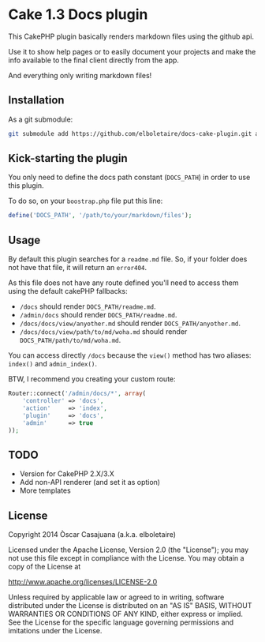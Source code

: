 # Cake 1.3 Docs plugin

This CakePHP plugin basically renders markdown files using the github api.

Use it to show help pages or to easily document your projects and make the info
available to the final client directly from the app.

And everything only writing markdown files!

## Installation

As a git submodule:

```bash
git submodule add https://github.com/elboletaire/docs-cake-plugin.git app/plugins/docs
```

## Kick-starting the plugin

You only need to define the docs path constant (`DOCS_PATH`) in order to use
this plugin.

To do so, on your `boostrap.php` file put this line:

```php
define('DOCS_PATH', '/path/to/your/markdown/files');
```

## Usage

By default this plugin searches for a `readme.md` file. So, if your folder does
not have that file, it will return an `error404`.

As this file does not have any route defined you'll need to access them using
the default cakePHP fallbacks:

- `/docs` should render `DOCS_PATH/readme.md`.
- `/admin/docs` should render `DOCS_PATH/readme.md`.
- `/docs/docs/view/anyother.md` should render `DOCS_PATH/anyother.md`.
- `/docs/docs/view/path/to/md/woha.md` should render `DOCS_PATH/path/to/md/woha.md`.

You can access directly `/docs` because the `view()` method has two aliases:
`index()` and `admin_index()`.

BTW, I recommend you creating your custom route:

```php
Router::connect('/admin/docs/*', array(
	'controller' => 'docs',
	'action'     => 'index',
	'plugin'     => 'docs',
	'admin'      => true
));
```

## TODO

- Version for CakePHP 2.X/3.X
- Add non-API renderer (and set it as option)
- More templates

## License

Copyright 2014 Òscar Casajuana (a.k.a. elboletaire)

Licensed under the Apache License, Version 2.0 (the "License");
you may not use this file except in compliance with the License.
You may obtain a copy of the License at

   http://www.apache.org/licenses/LICENSE-2.0

Unless required by applicable law or agreed to in writing, software
distributed under the License is distributed on an "AS IS" BASIS,
WITHOUT WARRANTIES OR CONDITIONS OF ANY KIND, either express or implied.
See the License for the specific language governing permissions and
imitations under the License.
